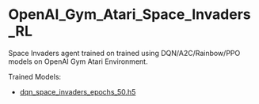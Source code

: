 # OpenAI_Gym_Atari_Space_Invaders_RL
Space Invaders agent trained on trained using DQN/A2C/Rainbow/PPO models on OpenAI Gym Atari Environment.

Trained Models:
- [dqn_space_invaders_epochs_50.h5](https://drive.google.com/file/d/1eR3zSHc4e8dKRVRD7iiLvT-d4CobWRWD/view?usp=sharing)
